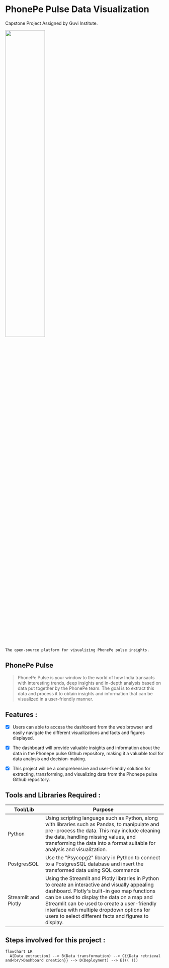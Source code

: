 # PhonePe Pulse Data Visualization
Capstone Project Assigned by Guvi Institute.

 <img src="https://1000logos.net/wp-content/uploads/2022/11/PhonePe-Logo.png" width="50%" height="50%">
 
 ```
The open-source platform for visualizing PhonePe pulse insights.
```

 ## PhonePe Pulse ##

> PhonePe Pulse is your window to the world of how India transacts with interesting trends, deep insights and in-depth analysis based on data put together by the PhonePe team. The goal is to extract this data and process it to obtain insights and information that can be visualized in a user-friendly manner.

 ## Features :
- [x] Users can able to access the dashboard from the web browser and easily navigate the different visualizations and facts and figures displayed.
  
- [x] The dashboard will provide valuable insights and information about the data in the Phonepe pulse Github repository, making it a valuable tool for data analysis and decision-making.
      
- [x] This project will be a comprehensive and user-friendly solution for extracting, transforming, and visualizing data from the Phonepe pulse Github repository.

## Tools and Libraries Required :


| Tool/Lib | Purpose |
| --- | --- |
| Python | Using scripting language such as Python, along with libraries such as Pandas, to manipulate and pre-process the data. This may include cleaning the data, handling missing values, and transforming the data into a format suitable for analysis and visualization. |
| PostgresSQL | Use the "Psycopg2" library in Python to connect to a PostgresSQL database and insert the transformed data using SQL commands |
| Streamlit and Plotly | Using the Streamlit and Plotly libraries in Python to create an interactive and visually appealing dashboard. Plotly's built-in geo map functions can be used to display the data on a map and Streamlit can be used to create a user-friendly interface with multiple dropdown options for users to select different facts and figures to display. |

## Steps involved for this project :


```mermaid
flowchart LR
  A[Data extraction] --> B(Data transformation) --> C{{Data retrieval and<br/>Dashboard creation}} --> D(Deployment) --> E((( )))
```
